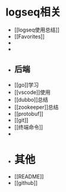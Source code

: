 # logseq相关
- [[logseq使用总结]]
- [[Favorites]]
-
-
- ## 后端
- [[go]]学习
- [[vscode]]使用
- [[dubbo]]总结
- [[zookeeper]]总结
- [[protobuf]]
- [[git]]
- [[终端命令]]
-
- # 其他
- [[README]]
- [[github]]